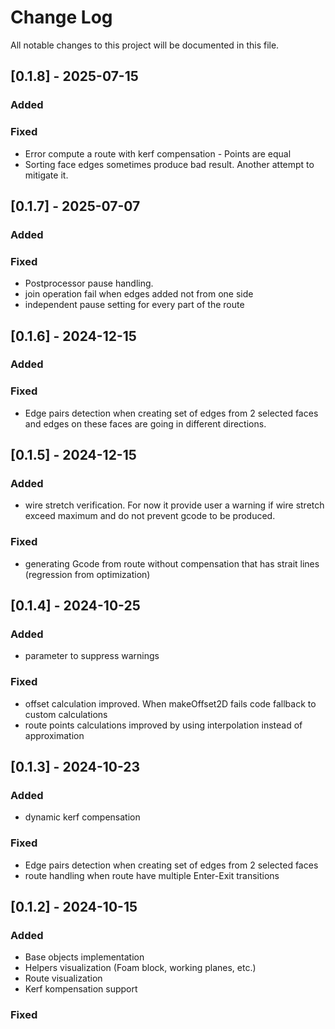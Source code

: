 
# Change Log
All notable changes to this project will be documented in this file.

## [0.1.8] - 2025-07-15
   
### Added

### Fixed 
- Error compute a route with kerf compensation - Points are equal
- Sorting face edges sometimes produce bad result. Another attempt to mitigate it.

## [0.1.7] - 2025-07-07
   
### Added

### Fixed 
- Postprocessor pause handling.
- join operation fail when edges added not from one side 
- independent pause setting for every part of the route 

## [0.1.6] - 2024-12-15
   
### Added

### Fixed 
- Edge pairs detection when creating set of edges from 2 selected faces and edges on these faces are going in different directions.

## [0.1.5] - 2024-12-15
   
### Added

- wire stretch verification. For now it provide user a warning if wire stretch exceed maximum and do not prevent gcode to be produced.

### Fixed 
- generating Gcode from route without compensation that has strait lines (regression from optimization)

## [0.1.4] - 2024-10-25
   
### Added
- parameter to suppress warnings

### Fixed 
- offset calculation improved. When makeOffset2D fails code fallback to custom calculations
- route points calculations improved by using interpolation instead of approximation

## [0.1.3] - 2024-10-23
   
### Added
- dynamic kerf compensation

### Fixed 
- Edge pairs detection when creating set of edges from 2 selected faces
- route handling when route have multiple Enter-Exit transitions
 
## [0.1.2] - 2024-10-15
 
### Added
- Base objects implementation
- Helpers visualization (Foam block, working planes, etc.)
- Route visualization
- Kerf kompensation support

### Fixed
 